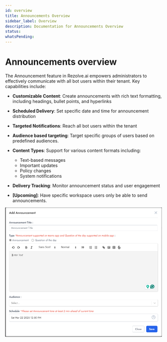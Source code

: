 ```yaml
---
id: overview
title: Announcements Overview
sidebar_label: Overview
description: Documentation for Announcements Overview
status: 
whatsPending: 
---
```


# Announcements overview

The Announcement feature in Rezolve.ai empowers administrators to effectively communicate with all bot users within their tenant. Key capabilities include:

- **Customizable Content**: Create announcements with rich text formatting, including headings, bullet points, and hyperlinks

- **Scheduled Delivery**: Set specific date and time for announcement distribution

- **Targeted Notifications**: Reach all bot users within the tenant

- **Audience based targeting**: Target specific groups of users based on predefined audiences.


- **Content Types**: Support for various content formats including:
  - Text-based messages
  - Important updates
  - Policy changes
  - System notifications

- **Delivery Tracking**: Monitor announcement status and user engagement

- **[Upcoming]**: Have specific workspace users only be able to send announcements.


![Create Announcement](../../static/img/Announcements/Create_Announcement.png)

